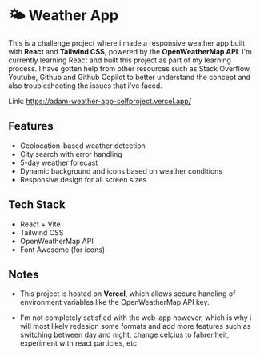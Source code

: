 # 🌤️ Weather App

This is a challenge project where i made a responsive weather app built with **React** and **Tailwind CSS**, powered by the **OpenWeatherMap API**.
I'm currently learning React and built this project as part of my learning process. I have gotten help from other resources such as Stack Overflow, Youtube, Github and Github Copilot to better understand the concept and also troubleshooting the issues that i've faced.


Link: https://adam-weather-app-selfproject.vercel.app/

## Features

-  Geolocation-based weather detection  
-  City search with error handling  
-  5-day weather forecast  
-  Dynamic background and icons based on weather conditions  
-  Responsive design for all screen sizes

## Tech Stack

- React + Vite  
- Tailwind CSS  
- OpenWeatherMap API  
- Font Awesome (for icons)

## Notes

- This project is hosted on **Vercel**, which allows secure handling of environment variables like the OpenWeatherMap API key.
  
- I'm not completely satisfied with the web-app however, which is why i will most likely redesign some formats and add more features such as switching between day and night, change celcius to fahrenheit, experiment with react particles, etc.
